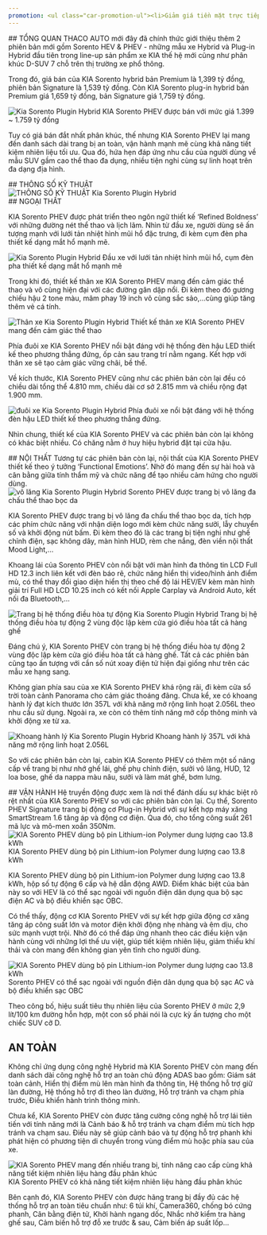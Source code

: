 ```yaml
---
promotion: <ul class="car-promotion-ul"><li>Giảm giá tiền mặt trực tiếp<li>Tặng kèm phụ kiện chính hãng KIA <strong>(thảm chân, dù che mưa)</strong></li><li>Hỗ trợ <strong>gia hạn bảo hành</strong> và tặng <strong>gói bảo dưỡng</strong> miễn phí</li><li>Tặng túi cứu hộ <strong>(dây kích bình, thanh phản quang, đèn pin, bao tay)</strong></li><li>Bảo hành <strong>3 năm</strong> (không giới hạn Km)</li><li>Hỗ trợ thủ tục trả góp lãi suất hấp dẫn thời gian vay tối đa <strong>8 năm</strong></li><li><strong>Tặng thảm lót chân, dù che mưa, 40 lít nhiên liệu</li></strong></ul>
---
```


<section id="tongquan">
## TỔNG QUAN
THACO AUTO mới đây đã chính thức giới thiệu thêm 2 phiên bản mới gồm Sorento HEV & PHEV - những mẫu xe Hybrid và Plug-in Hybrid đầu tiên trong line-up sản phẩm xe KIA thế hệ mới cũng như phân khúc D-SUV 7 chỗ trên thị trường xe phổ thông.

Trong đó, giá bán của KIA Sorento hybrid bản Premium là 1,399 tỷ đồng, phiên bản Signature là 1,539 tỷ đồng. Còn KIA Sorento plug-in hybrid bản Premium giá 1,659 tỷ đồng, bản Signature giá 1,759 tỷ đồng.

<div class="post-img-wrapper" style={{aspectRatio:1.91}}>
<Image src="https://res.cloudinary.com/dfhheac8o/image/upload/v1695166341/KIA/KIA%20Car/kia-sorento-plugin-hybrid_yyi2v6.jpg" alt="Kia Sorento Plugin Hybrid" fill={true} />
<span class="post-img-title">KIA Sorento PHEV được bán với mức giá 1.399 ~ 1.759 tỷ đồng</span>
</div>

Tuy có giá bán đắt nhất phân khúc, thế nhưng KIA Sorento PHEV lại mang đến danh sách dài trang bị an toàn, vận hành mạnh mẽ cùng khả năng tiết kiệm nhiên liệu tối ưu. Qua đó, hứa hẹn đáp ứng nhu cầu của người dùng về mẫu SUV gầm cao thể thao đa dụng, nhiều tiện nghi cùng sự linh hoạt trên đa dạng địa hình.

</section>

<section id="thongso">
## THÔNG SỐ KỸ THUẬT

<div class="post-img-wrapper" style={{aspectRatio:0.9}}>
<Image src="https://res.cloudinary.com/dfhheac8o/image/upload/v1695141620/KIA/KIA%20Car/kia-sorento-hybrid-thong-so-ky-thuat_y5ljkv.webp" alt="THÔNG SỐ KỸ THUẬT Kia Sorento Plugin Hybrid" fill={true} />
</div>

</section>

<section id="ngoaithat">
## NGOẠI THẤT

KIA Sorento PHEV được phát triển theo ngôn ngữ thiết kế ‘Refined Boldness’ với những đường nét thể thao và lịch lãm. Nhìn từ đầu xe, người dùng sẽ ấn tượng mạnh với lưới tản nhiệt hình mũi hổ đặc trưng, đi kèm cụm đèn pha thiết kế dạng mắt hổ mạnh mẽ.

<div class="post-img-wrapper" style={{aspectRatio:1.776}}>
<Image src="https://res.cloudinary.com/dfhheac8o/image/upload/v1695166341/KIA/KIA%20Car/kia-sorento-plugin-hybrid-dau-xe_j38ejv.jpg" alt="Kia Sorento Plugin Hybrid" fill={true} />
<span class="post-img-title">Đầu xe với lưới tản nhiệt hình mũi hổ, cụm đèn pha thiết kế dạng mắt hổ mạnh mẽ</span>
</div>

Trong khi đó, thiết kế thân xe KIA Sorento PHEV mang đến cảm giác thể thao và vô cùng hiện đại với các đường gân dập nổi. Đi kèm theo đó gương chiếu hậu 2 tone màu, mâm phay 19 inch vô cùng sắc sảo,…cùng giúp tăng thêm vẻ cá tính.

<div class="post-img-wrapper" style={{aspectRatio:1.776}}>
<Image src="https://res.cloudinary.com/dfhheac8o/image/upload/v1695166341/KIA/KIA%20Car/kia-sorento-plugin-hybrid-than-xe_rhwajs.jpg" alt="Thân xe Kia Sorento Plugin Hybrid" fill={true} />
<span class="post-img-title">Thiết kế thân xe KIA Sorento PHEV mang đến cảm giác thể thao</span>
</div>

Phía đuôi xe KIA Sorento PHEV nổi bật đáng với hệ thống đèn hậu LED thiết kế theo phương thẳng đứng, ốp cản sau trang trí nằm ngang. Kết hợp với thân xe sẽ tạo cảm giác vững chãi, bề thế.

Về kích thước, KIA Sorento PHEV cũng như các phiên bản còn lại đều có chiều dài tổng thể 4.810 mm, chiều dài cơ sở 2.815 mm và chiều rộng đạt 1.900 mm.

<div class="post-img-wrapper" style={{aspectRatio:1.776}}>
<Image src="https://res.cloudinary.com/dfhheac8o/image/upload/v1695166341/KIA/KIA%20Car/kia-sorento-plugin-hybrid-duoi-xe_izj4w3.jpg" alt="đuôi xe Kia Sorento Plugin Hybrid" fill={true} />
<span class="post-img-title">Phía đuôi xe nổi bật đáng với hệ thống đèn hậu LED thiết kế theo phương thẳng đứng.</span>
</div>

Nhìn chung, thiết kế của KIA Sorento PHEV và các phiên bản còn lại không có khác biệt nhiều. Có chăng nằm ở huy hiệu hybrid đặt tại cửa hậu.

</section>

<section id="noithat"> 
## NỘI THẤT
Tương tự các phiên bản còn lại, nội thất của KIA Sorento PHEV thiết kế theo ý tưởng ‘Functional Emotions’. Nhờ đó mang đến sự hài hoà và cân bằng giữa tính thẩm mỹ và chức năng để tạo nhiều cảm hứng cho người dùng.

<div class="post-img-wrapper" style={{aspectRatio:1.776}}>
<Image src="https://res.cloudinary.com/dfhheac8o/image/upload/v1695166340/KIA/KIA%20Car/kia-sorento-plugin-hybrid-khoang-lai_nellmk.jpg" alt="vô lăng Kia Sorento Plugin Hybrid" fill={true} />
<span class="post-img-title">Sorento PHEV được trang bị vô lăng đa chấu thể thao bọc da</span>
</div>

KIA Sorento PHEV được trang bị vô lăng đa chấu thể thao bọc da, tích hợp các phím chức năng với nhận diện logo mới kèm chức năng sưởi, lẫy chuyển số và khởi động nút bấm. Đi kèm theo đó là các trang bị tiện nghi như ghế chỉnh điện, sạc không dây, màn hình HUD, rèm che nắng, đèn viền nội thất Mood Light,…

Khoang lái của Sorento PHEV còn nổi bật với màn hình đa thông tin LCD Full HD 12.3 inch liên kết với đèn báo rẽ, chức năng hiển thị video/hình ảnh điểm mù, có thể thay đổi giao diện hiển thị theo chế độ lái HEV/EV kèm màn hình giải trí Full HD LCD 10.25 inch có kết nối Apple Carplay và Android Auto, kết nối đa Bluetooth,…

<div class="post-img-wrapper" style={{aspectRatio:1.776}}>
<Image src="https://res.cloudinary.com/dfhheac8o/image/upload/v1695166341/KIA/KIA%20Car/kia-sorento-plugin-hybrid-dieu-hoa-tu-dong_cbktne.jpg" alt="Trang bị hệ thống điều hòa tự động Kia Sorento Plugin Hybrid" fill={true} />
<span class="post-img-title">Trang bị hệ thống điều hòa tự động 2 vùng độc lập kèm cửa gió điều hòa tất cả hàng ghế</span>
</div>

Đáng chú ý, KIA Sorento PHEV còn trang bị hệ thống điều hòa tự động 2 vùng độc lập kèm cửa gió điều hòa tất cả hàng ghế. Tất cả các phiên bản cũng tạo ấn tượng với cần số nút xoay điện tử hiện đại giống như trên các mẫu xe hạng sang.

Không gian phía sau của xe KIA Sorento PHEV khá rộng rãi, đi kèm cửa sổ trời toàn cảnh Panorama cho cảm giác thoáng đãng. Chưa kể, xe có khoang hành lý đạt kích thước lớn 357L với khả năng mở rộng linh hoạt 2.056L theo nhu cầu sử dụng. Ngoài ra, xe còn có thêm tính năng mở cốp thông minh và khởi động xe từ xa.

<div class="post-img-wrapper" style={{aspectRatio:1.776}}>
<Image src="https://res.cloudinary.com/dfhheac8o/image/upload/v1695166341/KIA/KIA%20Car/kia-sorento-plugin-hybrid-khoang-hanh-ly_njekbr.jpg" alt="Khoang hành lý Kia Sorento Plugin Hybrid" fill={true} />
<span class="post-img-title">Khoang hành lý 357L với khả năng mở rộng linh hoạt 2.056L</span>
</div>

So với các phiên bản còn lại, cabin KIA Sorento PHEV có thêm một số nâng cấp về trang bị như nhớ ghế lái, ghế phụ chỉnh điện, sưởi vô lăng, HUD, 12 loa bose, ghế da nappa màu nâu, sưởi và làm mát ghế, bơm lưng.

</section>

<section id="vanhanh">
## VẬN HÀNH
Hệ truyền động được xem là nơi thể đánh dấu sự khác biệt rõ rệt nhất của KIA Sorento PHEV so với các phiên bản còn lại. Cụ thể, Sorento PHEV Signature trang bị động cơ Plug-in Hybrid với sự kết hợp máy xăng SmartStream 1.6 tăng áp và động cơ điện. Qua đó, cho tổng công suất 261 mã lực và mô-men xoắn 350Nm.

<div class="post-img-wrapper" style={{aspectRatio:1.776}}>
  <Image src="https://res.cloudinary.com/dfhheac8o/image/upload/v1695166341/KIA/KIA%20Car/kia-sorento-plugin-hybrid-dong-co_xc35if.jpg" alt="KIA Sorento PHEV dùng bộ pin Lithium-ion Polymer dung lượng cao 13.8 kWh" fill={true} />
  <span class="post-img-title">KIA Sorento PHEV dùng bộ pin Lithium-ion Polymer dung lượng cao 13.8 kWh</span>
</div>

KIA Sorento PHEV dùng bộ pin Lithium-ion Polymer dung lượng cao 13.8 kWh, hộp số tự động 6 cấp và hệ dẫn động AWD. Điểm khác biệt của bản này so với HEV là có thể sạc ngoài với nguồn điện dân dụng qua bộ sạc điện AC và bộ điều khiển sạc OBC.

Có thể thấy, động cơ KIA Sorento PHEV với sự kết hợp giữa động cơ xăng tăng áp công suất lớn và motor điện khởi động nhẹ nhàng và êm dịu, cho sức mạnh vượt trội. Nhờ đó có thể đáp ứng nhanh theo các điều kiện vận hành cùng với những lợi thế ưu việt, giúp tiết kiệm nhiên liệu, giảm thiểu khí thải và còn mang đến không gian yên tĩnh cho người dùng.

<div class="post-img-wrapper" style={{aspectRatio:1.776}}>
  <Image src="https://res.cloudinary.com/dfhheac8o/image/upload/v1695166341/KIA/KIA%20Car/kia-sorento-plugin-hybrid-sac-dien_n7ttaq.jpg" alt="KIA Sorento PHEV dùng bộ pin Lithium-ion Polymer dung lượng cao 13.8 kWh" fill={true} />
  <span class="post-img-title">Sorento PHEV có thể sạc ngoài với nguồn điện dân dụng qua bộ sạc AC và bộ điều khiển sạc OBC</span>
</div>

Theo công bố, hiệu suất tiêu thụ nhiên liệu của Sorento PHEV ở mức 2,9 lít/100 km đường hỗn hợp, một con số phải nói là cực kỳ ấn tượng cho một chiếc SUV cỡ D.

</section>

<section id="antoan">

## AN TOÀN

Không chỉ ứng dụng công nghệ Hybrid mà KIA Sorento PHEV còn mang đến danh sách dài công nghệ hỗ trợ an toàn chủ động ADAS bao gồm: Giám sát toàn cảnh, Hiển thị điểm mù lên màn hình đa thông tin, Hệ thống hỗ trợ giữ làn đường, Hệ thống hỗ trợ đi theo làn đường, Hỗ trợ tránh va chạm phía trước, Điều khiển hành trình thông minh.

Chưa kể, KIA Sorento PHEV còn được tăng cường công nghệ hỗ trợ lái tiên tiến với tính năng mới là Cảnh báo & hỗ trợ tránh va chạm điểm mù tích hợp tránh va chạm sau. Điều này sẽ giúp cảnh báo và tự động hỗ trợ phanh khi phát hiện có phương tiện di chuyển trong vùng điểm mù hoặc phía sau của xe.

<div class="post-img-wrapper" style={{aspectRatio:1.776}}>
  <Image src="https://res.cloudinary.com/dfhheac8o/image/upload/v1695166340/KIA/KIA%20Car/kia-sorento-plugin-hybrid-an-toan_m2zakf.jpg" alt="KIA Sorento PHEV mang đến nhiều trang bị, tính năng cao cấp cùng khả năng tiết kiệm nhiên liệu hàng đầu phân khúc" fill={true} />
  <span class="post-img-title">KIA Sorento PHEV có khả năng tiết kiệm nhiên liệu hàng đầu phân khúc</span>
</div>

Bên cạnh đó, KIA Sorento PHEV còn được hãng trang bị đầy đủ các hệ thống hỗ trợ an toàn tiêu chuẩn như: 6 túi khí, Camera360, chống bó cứng phanh, Cân bằng điện tử, Khởi hành ngang dốc, Nhắc nhở kiểm tra hàng ghế sau, Cảm biến hỗ trợ đỗ xe trước & sau, Cảm biến áp suất lốp…

</section>
